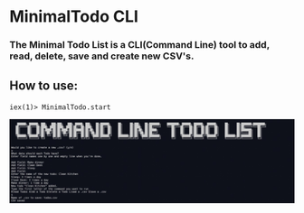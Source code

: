 # MinimalTodo CLI

### The Minimal Todo List is a CLI(Command Line) tool to add, read, delete, save and create new CSV's.

## How to use:

```
iex(1)> MinimalTodo.start
```

![Screenshot](cmdline.jpeg)
